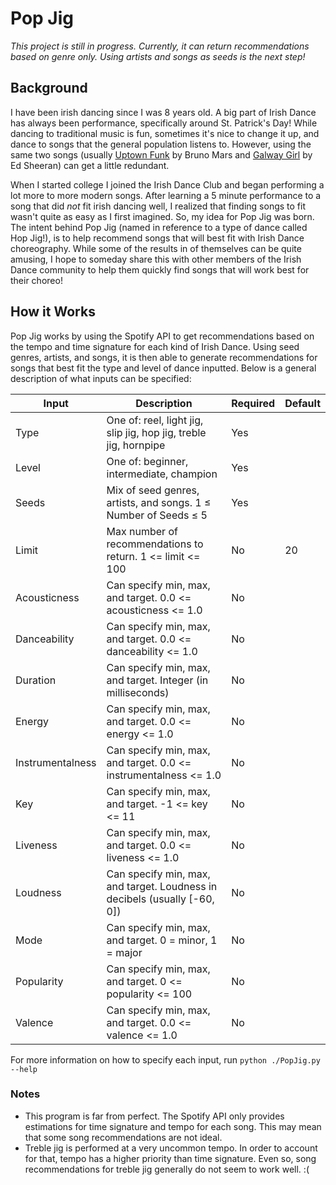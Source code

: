 # Pop Jig
_This project is still in progress. Currently, it can return recommendations based on genre only. Using artists and songs as seeds is the next step!_


## Background

I have been irish dancing since I was 8 years old. A big part of Irish Dance has always been performance, specifically around St. Patrick's Day! While dancing to traditional music is fun, sometimes it's nice to change it up, and dance to songs that the general population listens to. However, using the same two songs (usually [Uptown Funk](https://open.spotify.com/album/3vLaOYCNCzngDf8QdBg2V1?highlight=spotify:track:32OlwWuMpZ6b0aN2RZOeMS) by Bruno Mars and [Galway Girl](https://open.spotify.com/album/3T4tUhGYeRNVUGevb0wThu?highlight=spotify:track:0afhq8XCExXpqazXczTSve) by Ed Sheeran) can get a little redundant.

When I started college I joined the Irish Dance Club and began performing a lot more to more modern songs. After learning a 5 minute performance to a song that did _not_ fit irish dancing well, I realized that finding songs to fit wasn't quite as easy as I first imagined. So, my idea for Pop Jig was born. The intent behind Pop Jig (named in reference to a type of dance called Hop Jig!), is to help recommend songs that will best fit with Irish Dance choreography. While some of the results in of themselves can be quite amusing, I hope to someday share this with other members of the Irish Dance community to help them quickly find songs that will work best for their choreo!

## How it Works

Pop Jig works by using the Spotify API to get recommendations based on the tempo and time signature for each kind of Irish Dance. Using seed genres, artists, and songs, it is then able to generate recommendations for songs that best fit the type and level of dance inputted. Below is a general description of what inputs can be specified:

| Input            | Description                                                              | Required | Default |
|------------------|--------------------------------------------------------------------------|----------|---------|
| Type             | One of: reel, light jig, slip jig, hop jig, treble jig, hornpipe         | Yes      |         |
| Level            | One of: beginner, intermediate, champion                                 | Yes      |         |
| Seeds            | Mix of seed genres, artists, and songs. 1 ≤ Number of Seeds ≤ 5          | Yes      |         |
| Limit            | Max number of recommendations to return. 1 <= limit <= 100               | No       | 20      |
| Acousticness     | Can specify min, max, and target. 0.0 <= acousticness <= 1.0             | No       |         |
| Danceability     | Can specify min, max, and target. 0.0 <= danceability <= 1.0             | No       |         |
| Duration         | Can specify min, max, and target. Integer (in milliseconds)              | No       |         |
| Energy           | Can specify min, max, and target. 0.0 <= energy <= 1.0                   | No       |         |
| Instrumentalness | Can specify min, max, and target. 0.0 <= instrumentalness <= 1.0         | No       |         |
| Key              | Can specify min, max, and target. -1 <= key <= 11                        | No       |         |
| Liveness         | Can specify min, max, and target. 0.0 <= liveness <= 1.0                 | No       |         |
| Loudness         | Can specify min, max, and target. Loudness in decibels (usually [-60, 0]) | No       |         |
| Mode             | Can specify min, max, and target. 0 = minor, 1 = major                   | No       |         |
| Popularity       | Can specify min, max, and target. 0 <= popularity <= 100                 | No       |         |
| Valence          | Can specify min, max, and target. 0.0 <= valence <= 1.0                  | No       |         |

For more information on how to specify each input, run ```python ./PopJig.py --help```

### Notes
* This program is far from perfect. The Spotify API only provides estimations for time signature and tempo for each song. This may mean that some song recommendations are not ideal.
* Treble jig is performed at a very uncommon tempo. In order to account for that, tempo has a higher priority than time signature. Even so, song recommendations for treble jig generally do not seem to work well. :(
